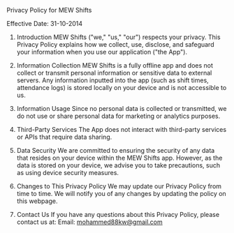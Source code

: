 Privacy Policy for MEW Shifts

Effective Date: 31-10-2014

1. Introduction
MEW Shifts ("we," "us," "our") respects your privacy. This Privacy Policy explains how we collect, use, disclose, and safeguard your information when you use our application ("the App").

2. Information Collection
MEW Shifts is a fully offline app and does not collect or transmit personal information or sensitive data to external servers. Any information inputted into the app (such as shift times, attendance logs) is stored locally on your device and is not accessible to us.

3. Information Usage
Since no personal data is collected or transmitted, we do not use or share personal data for marketing or analytics purposes.

4. Third-Party Services
The App does not interact with third-party services or APIs that require data sharing.

5. Data Security
We are committed to ensuring the security of any data that resides on your device within the MEW Shifts app. However, as the data is stored on your device, we advise you to take precautions, such as using device security measures.

6. Changes to This Privacy Policy
We may update our Privacy Policy from time to time. We will notify you of any changes by updating the policy on this webpage.

7. Contact Us
If you have any questions about this Privacy Policy, please contact us at:
Email: mohammed88kw@gmail.com
